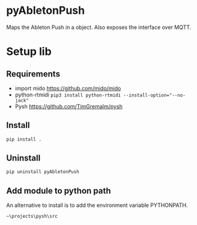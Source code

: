 # pyAbletonPush
Maps the Ableton Push in a object. Also exposes the interface over MQTT.

# Setup lib
## Requirements
* import mido https://github.com/mido/mido
* python-rtmidi `pip3 install python-rtmidi --install-option="--no-jack"`
* Pysh https://github.com/TimGremalm/pysh

## Install
```bash
pip install .
```

## Uninstall
```bash
pip uninstall pyAbletonPush
```

## Add module to python path
An alternative to install is to add the environment variable PYTHONPATH.
```
~\projects\pysh\src
```
